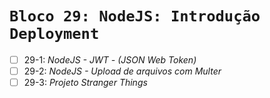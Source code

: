 # `Bloco 29: NodeJS: Introdução Deployment`

- [ ] 29-1: _NodeJS - JWT - (JSON Web Token)_
- [ ] 29-2: _NodeJS - Upload de arquivos com Multer_
- [ ] 29-3: _Projeto Stranger Things_
